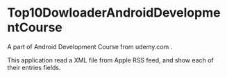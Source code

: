 # Top10DowloaderAndroidDevelopmentCourse
A part of Android Development Course from udemy.com .

This application read a XML file from Apple RSS feed, and show each of their entries fields. 
